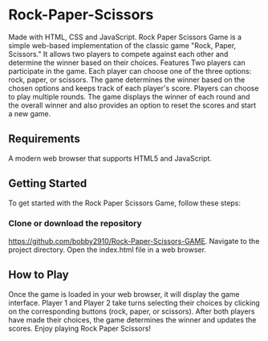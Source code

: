 # Rock-Paper-Scissors
Made with HTML, CSS and JavaScript.
Rock Paper Scissors Game is a simple web-based implementation of the classic game "Rock, Paper, Scissors." It allows two players to compete against each other and determine the winner based on their choices.
Features
Two players can participate in the game.
Each player can choose one of the three options: rock, paper, or scissors.
The game determines the winner based on the chosen options and keeps track of each player's score.
Players can choose to play multiple rounds.
The game displays the winner of each round and the overall winner and also provides an option to reset the scores and start a new game.


## Requirements
A modern web browser that supports HTML5 and JavaScript.

## Getting Started
To get started with the Rock Paper Scissors Game, follow these steps:

### Clone or download the repository 
https://github.com/bobby2910/Rock-Paper-Scissors-GAME.
Navigate to the project directory.
Open the index.html file in a web browser.

## How to Play
Once the game is loaded in your web browser, it will display the game interface.
Player 1 and Player 2 take turns selecting their choices by clicking on the corresponding buttons (rock, paper, or scissors).
After both players have made their choices, the game determines the winner and updates the scores.
Enjoy playing Rock Paper Scissors!
